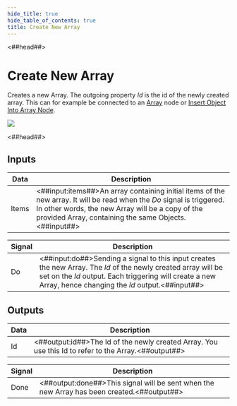 ```yaml
---
hide_title: true
hide_table_of_contents: true
title: Create New Array
---
```


<##head##>

# Create New Array

Creates a new Array. The outgoing property _Id_ is the id of the newly created array. This can for example be connected to an [Array](/nodes/data/array/array-node) node or [Insert Object Into Array Node](/nodes/data/array/insert-into-array).

<div className="ndl-image-with-background l">

![](nodes/data/array/create-new-array/create-new-array.png)

</div>

<##head##>

## Inputs

| Data                                    | Description                                                                                                                                                                                                                         |
| --------------------------------------- | ----------------------------------------------------------------------------------------------------------------------------------------------------------------------------------------------------------------------------------- |
| <span className="ndl-data">Items</span> | <##input:items##>An array containing initial items of the new array. It will be read when the _Do_ signal is triggered. In other words, the new Array will be a copy of the provided Array, containing the same Objects.<##input##> |

| Signal                                 | Description                                                                                                                                                                                                                 |
| -------------------------------------- | --------------------------------------------------------------------------------------------------------------------------------------------------------------------------------------------------------------------------- |
| <span className="ndl-signal">Do</span> | <##input:do##>Sending a signal to this input creates the new Array. The _Id_ of the newly created array will be set on the _Id_ output. Each triggering will create a new Array, hence changing the _Id_ output.<##input##> |

## Outputs

| Data                                 | Description                                                                                          |
| ------------------------------------ | ---------------------------------------------------------------------------------------------------- |
| <span className="ndl-data">Id</span> | <##output:id##>The Id of the newly created Array. You use this Id to refer to the Array.<##output##> |

| Signal                                   | Description                                                                                |
| ---------------------------------------- | ------------------------------------------------------------------------------------------ |
| <span className="ndl-signal">Done</span> | <##output:done##>This signal will be sent when the new Array has been created.<##output##> |
